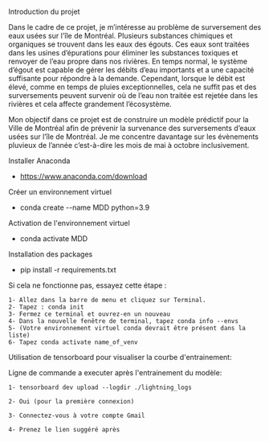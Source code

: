 Introduction du projet

Dans le cadre de ce projet, je m’intéresse au problème de surversement des eaux usées sur l'île de Montréal. Plusieurs substances chimiques et organiques se trouvent dans les eaux des égouts. Ces eaux sont traitées dans les usines d’épurations pour éliminer les substances toxiques et renvoyer de l’eau propre dans nos rivières. En temps normal, le système d’égout est capable de gérer les débits d’eau importants et a une capacité suffisante pour répondre à la demande. Cependant, lorsque le débit est élevé, comme en temps de pluies exceptionnelles, cela ne suffit pas et des surversements peuvent survenir où de l’eau non traitée est rejetée dans les rivières et cela affecte grandement l’écosystème.

Mon objectif dans ce projet est de construire un modèle prédictif pour la Ville de Montréal afin de prévenir la survenance des surversements d’eaux usées sur l’île de Montréal. Je me concentre davantage sur les évènements pluvieux de l’année c’est-à-dire les mois de mai à octobre inclusivement.

Installer Anaconda

- https://www.anaconda.com/download

Créer un environnement virtuel

- conda create --name MDD python=3.9

Activation de l'environnement virtuel

- conda activate MDD

Installation des packages

 - pip install -r requirements.txt

Si cela ne fonctionne pas, essayez cette étape :

    1- Allez dans la barre de menu et cliquez sur Terminal.
    2- Tapez : conda init
    3- Fermez ce terminal et ouvrez-en un nouveau
    4- Dans la nouvelle fenêtre de terminal, tapez conda info --envs
    5- (Votre environnement virtuel conda devrait être présent dans la liste)
    6- Tapez conda activate name_of_venv

Utilisation de tensorboard pour visualiser la courbe d'entrainement:

Ligne de commande a executer après l'entrainement du modèle:

    1- tensorboard dev upload --logdir ./lightning_logs

    2- Oui (pour la première connexion)

    3- Connectez-vous à votre compte Gmail

    4- Prenez le lien suggéré après